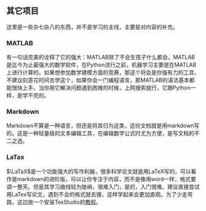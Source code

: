 ## 其它项目
这里是一些杂七杂八的东西，并不是学习的主线，主要是对内容的补充。

### MATLAB
有一句话完美的诠释了它的强大：MATLAB除了不会生孩子什么都会。MATLAB是迄今为止最强大的数学软件，在Python流行之前，机器学习主要是在MATLAB上进行计算的。如果想参加数学建模方面的竞赛，那这个将会是你强有力的工具，不建议刻意花时间去学这个，如果你会一门编程语言，那MATLAB的语法基本都能很快上手。当你用它解决问题遇到困难的时候，上网搜索就行，它跟Python一样，是学不完的。

### Markdown
Markdown不算是一种语言，但还是将其归为这类，这份文档就是用markdown写的。这是一种轻量级的文本编辑工具，在编辑数学公式时尤为方便，是写文档的不二之选。

### LaTax
$\LaTaX$是一个功能强大的写作利器，很多科学论文就是用LaTeX写的，可以看作是markdown的进阶版，可以让你专注于内容，而不是像用word一样，格式要调一整天。但是其学习曲线较为陡峭，很难入门，是的，入门很难。建议直接尝试用LaTex写论文，遇到不会的格式就去搜，这样学起来会更加直观。为了少走弯路，这边放一个安装TexStudio的[教程](https://www.bilibili.com/video/BV1tg4y1B7f3/)。
